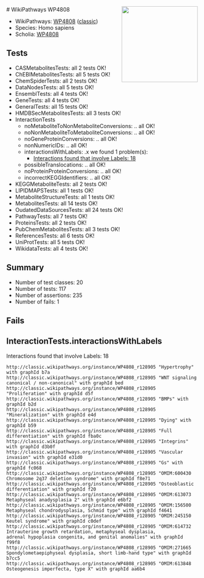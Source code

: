<img style="float: right; width: 200px" src="https://upload.wikimedia.org/wikipedia/commons/thumb/8/83/Wplogo_with_text_500.png/640px-Wplogo_with_text_500.png" />
# WikiPathways WP4808

* WikiPathways: [WP4808](https://wikipathways.org/pathways/WP4808) ([classic](https://classic.wikipathways.org/instance/WP4808))
* Species: Homo sapiens
* Scholia: [WP4808](https://scholia.toolforge.org/wikipathways/WP4808)
## Tests
* CASMetabolitesTests: all 2 tests OK!
* ChEBIMetabolitesTests: all 5 tests OK!
* ChemSpiderTests: all 2 tests OK!
* DataNodesTests: all 5 tests OK!
* EnsemblTests: all 4 tests OK!
* GeneTests: all 4 tests OK!
* GeneralTests: all 15 tests OK!
* HMDBSecMetabolitesTests: all 3 tests OK!
* InteractionTests
    * noMetaboliteToNonMetaboliteConversions: .. all OK!
    * noNonMetaboliteToMetaboliteConversions: .. all OK!
    * noGeneProteinConversions: .. all OK!
    * nonNumericIDs: .. all OK!
    * interactionsWithLabels: .x we found 1 problem(s):
        * [Interactions found that involve Labels: 18](#fe97a8c0)
    * possibleTranslocations: .. all OK!
    * noProteinProteinConversions: .. all OK!
    * incorrectKEGGIdentifiers: .. all OK!
* KEGGMetaboliteTests: all 2 tests OK!
* LIPIDMAPSTests: all 1 tests OK!
* MetaboliteStructureTests: all 1 tests OK!
* MetabolitesTests: all 14 tests OK!
* OudatedDataSourcesTests: all 24 tests OK!
* PathwayTests: all 7 tests OK!
* ProteinsTests: all 2 tests OK!
* PubChemMetabolitesTests: all 3 tests OK!
* ReferencesTests: all 6 tests OK!
* UniProtTests: all 5 tests OK!
* WikidataTests: all 4 tests OK!


## Summary

* Number of test classes: 20
* Number of tests: 117
* Number of assertions: 235
* Number of fails: 1

## Fails

<a name="fe97a8c0" />

## InteractionTests.interactionsWithLabels

Interactions found that involve Labels: 18
```
http://classic.wikipathways.org/instance/WP4808_r128905 "Hypertrophy" with graphId b7a
http://classic.wikipathways.org/instance/WP4808_r128905 "WNT signaling
canonical / non-canonical" with graphId bed
http://classic.wikipathways.org/instance/WP4808_r128905 "Proliferation" with graphId d5f
http://classic.wikipathways.org/instance/WP4808_r128905 "BMPs" with graphId b2d
http://classic.wikipathways.org/instance/WP4808_r128905 "Mineralization" with graphId e4d
http://classic.wikipathways.org/instance/WP4808_r128905 "Dying" with graphId b59
http://classic.wikipathways.org/instance/WP4808_r128905 "Full differentiation" with graphId fba0c
http://classic.wikipathways.org/instance/WP4808_r128905 "Integrins" with graphId d3b0f
http://classic.wikipathways.org/instance/WP4808_r128905 "Vascular invasion" with graphId e31d0
http://classic.wikipathways.org/instance/WP4808_r128905 "Gs" with graphId fc068
http://classic.wikipathways.org/instance/WP4808_r128905 "OMIM:600430
Chromosome 2q37 deletion syndrome" with graphId f8e71
http://classic.wikipathways.org/instance/WP4808_r128905 "Osteoblastic
differentiation" with graphId f20
http://classic.wikipathways.org/instance/WP4808_r128905 "OMIM:613073
Metaphyseal anadysplasia 2" with graphId e6bf2
http://classic.wikipathways.org/instance/WP4808_r128905 "OMIM:156500
Metaphyseal chondrodysplasia, Schmid type" with graphId f4641
http://classic.wikipathways.org/instance/WP4808_r128905 "OMIM:245150
Keutel syndrome" with graphId c0def
http://classic.wikipathways.org/instance/WP4808_r128905 "OMIM:614732
Intrauterine growth retardation, metaphyseal dysplasia, 
adrenal hypoplasia congenita, and genital anomalies" with graphId f99f8
http://classic.wikipathways.org/instance/WP4808_r128905 "OMIM:271665
Spondylometaepiphyseal dysplasia, short limb-hand type" with graphId b7cc5
http://classic.wikipathways.org/instance/WP4808_r128905 "OMIM:613848
Osteogenesis imperfecta, type X" with graphId aa6b4
```

